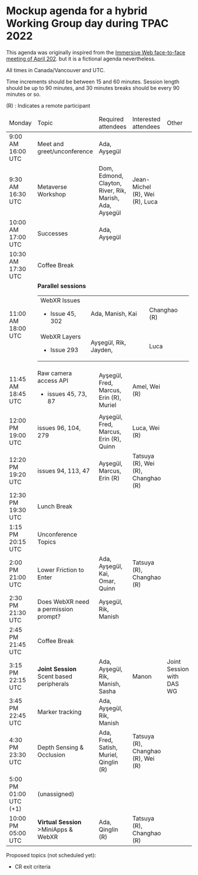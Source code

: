 # Mockup agenda for a hybrid Working Group day during TPAC 2022

This agenda was originally inspired from the [Immersive Web face-to-face meeting of April 202](https://www.google.com/url?q=https://github.com/immersive-web/administrivia/blob/main/F2F-April-2022/schedule.md&sa=D&source=editors&ust=1653395299507812&usg=AOvVaw2d-9jxnm1G3DrBnxWMmrH9). but it is a fictional agenda nevertheless.

All times in Canada/Vancouver and UTC.

Time increments should be between 15 and 60 minutes. Session length should be up to 90 minutes, and 30 minutes breaks should be every 90 minutes or so.

(R) : Indicates a remote participant


<table>
<thead>
<tr><td> Monday <td> Topic <td> Required attendees <td> Interested attendees <td> Other
<tbody>
<tr><td> 9:00 AM<br>16:00 UTC <td> Meet and greet/unconference <td> Ada, Ayşegül <td> <td>
<tr><td> 9:30 AM<br>16:30 UTC <td> Metaverse Workshop <td> Dom, Edmond, Clayton, River, Rik, Marish, Ada, Ayşegül <td> Jean-Michel (R), Wei (R), Luca <td>
<tr><td> 10:00 AM<br>17:00 UTC <td> Successes <td> Ada, Ayşegül <td> <td>
<tr><td> 10:30 AM<br>17:30 UTC <td colspan=4> Coffee Break
<tr><td> 11:00 AM<br>18:00 UTC <td colspan=4><b>Parallel sessions</b><table width=100><tr><td>WebXR Issues<ul><li>Issue 45, 302<td>Ada, Manish, Kai<td>Changhao (R)</tr><tr><td>WebXR Layers<ul><li>Issue 293<td>Ayşegül, Rik, Jayden,<td>Luca</tr></table>
<tr><td> 11:45 AM<br>18:45 UTC <td> Raw camera access API<ul><li>issues 45, 73, 87 <td> Ayşegül, Fred, Marcus, Erin (R), Muriel <td> Amel, Wei (R)
<tr><td>12:00 PM<br>19:00 UTC<td>issues 96, 104, 279<td>Ayşegül, Fred, Marcus, Erin (R), Quinn<td>Luca, Wei (R)
<tr><td>12:20 PM<br>19:20 UTC<td>issues 94, 113, 47<td>Ayşegül, Marcus, Erin (R)<td>Tatsuya (R), Wei (R), Changhao (R)
<tr><td>12:30 PM<br>19:30 UTC<td>Lunch Break
<tr><td>1:15 PM<br>20:15 UTC<td>Unconference Topics
<tr><td>2:00 PM<br>21:00 UTC<td>Lower Friction to Enter<td>Ada, Ayşegül, Kai, Omar, Quinn<td>Tatsuya (R), Changhao (R)
<tr><td>2:30 PM<br>21:30 UTC<td>Does WebXR need a permission prompt?<td>Ayşegül, Rik, Manish
<tr><td>2:45 PM<br>21:45 UTC<td>Coffee Break
<tr><td>3:15 PM<br>22:15 UTC<td><b>Joint Session</b><br>Scent based peripherals<td>Ada, Ayşegül, Rik, Manish, Sasha<td>Manon<td>Joint Session with DAS WG
<tr><td>3:45 PM<br>22:45 UTC<td>Marker tracking<td>Ada, Ayşegül, Rik, Manish
<tr><td>4:30 PM<br>23:30 UTC<td>Depth Sensing & Occlusion<td>Ada, Fred, Satish, Muriel, Qinglin (R)<td>Tatsuya (R), Changhao (R), Wei (R)
<tr><td>5:00 PM<br>01:00 UTC (+1)<td>(unassigned)
<tr><td>10:00 PM<br>05:00 UTC<td><b>Virtual Session</b><br>>MiniApps & WebXR<td>Ada, Qinglin (R)<td>Tatsuya (R), Changhao (R)
</table>

Proposed topics (not scheduled yet):

* CR exit criteria
